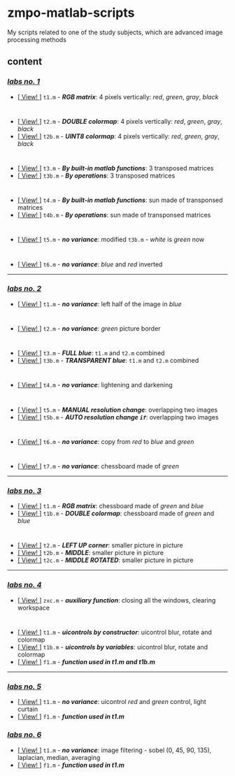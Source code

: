 # zmpo-matlab-scripts

My scripts related to one of the study subjects, which are advanced image processing methods

## content

### [_labs no. 1_](1)

- [\[ View! \]](1/t1.m) `t1.m` - _**RGB matrix**_: 4 pixels vertically: _red_, _green_, _gray_, _black_

#

- [\[ View! \]](1/t2.m) `t2.m` - _**DOUBLE colormap**_: 4 pixels vertically: _red_, _green_, _gray_, _black_
- [\[ View! \]](1/t2b.m) `t2b.m` - _**UINT8 colormap**_: 4 pixels vertically: _red_, _green_, _gray_, _black_

#

- [\[ View! \]](1/t3.m) `t3.m` - _**By built-in matlab functions**_: 3 transposed matrices
- [\[ View! \]](1/t3b.m) `t3b.m` - _**By operations**_: 3 transposed matrices

#

- [\[ View! \]](1/t4.m) `t4.m` - _**By built-in matlab functions**_: sun made of transponsed matrices
- [\[ View! \]](1/t4b.m) `t4b.m` - _**By operations**_: sun made of transponsed matrices

#

- [\[ View! \]](1/t5.m) `t5.m` - _**no variance**_: modified `t3b.m` - _white_ is _green_ now

#

- [\[ View! \]](1/t6.m) `t6.m` - _**no variance**_: _blue_ and _red_ inverted

***

### [_labs no. 2_](2)

- [\[ View! \]](2/t1.m) `t1.m` - _**no variance**_: left half of the image in _blue_

#

- [\[ View! \]](2/t2.m) `t2.m` - _**no variance**_: _green_ picture border

#

- [\[ View! \]](2/t3.m) `t3.m` - _**FULL blue**_: `t1.m` and `t2.m` combined
- [\[ View! \]](2/t3b.m) `t3b.m` - _**TRANSPARENT blue**_: `t1.m` and `t2.m` combined

#

- [\[ View! \]](2/t4.m) `t4.m` - _**no variance**_: lightening and darkening

#

- [\[ View! \]](2/t5.m) `t5.m` - _**MANUAL resolution change**_: overlapping two images
- [\[ View! \]](2/t5b.m) `t5b.m` - _**AUTO resolution change `if`**_: overlapping two images

#

- [\[ View! \]](2/t6.m) `t6.m` - _**no variance**_: copy from _red_ to _blue_ and _green_

#

- [\[ View! \]](2/t7.m) `t7.m` - _**no variance**_: chessboard made of _green_

***

### [_labs no. 3_](3)

- [\[ View! \]](3/t1.m) `t1.m` - _**RGB matrix**_: chessboard made of _green_ and _blue_
- [\[ View! \]](3/t1b.m) `t1b.m` - _**DOUBLE colormap**_: chessboard made of _green_ and _blue_

#

- [\[ View! \]](3/t2.m) `t2.m` - _**LEFT UP corner**_: smaller picture in picture
- [\[ View! \]](3/t2b.m) `t2b.m` - _**MIDDLE**_: smaller picture in picture
- [\[ View! \]](3/t2c.m) `t2c.m` - _**MIDDLE ROTATED**_: smaller picture in picture

***

### [_labs no. 4_](4)

- [\[ View! \]](4/zxc.m) `zxc.m` - _**auxiliary function**_: closing all the windows, clearing workspace

#

- [\[ View! \]](4/t1.m) `t1.m` - _**uicontrols by constructor**_: uicontrol blur, rotate and colormap
- [\[ View! \]](4/t1b.m) `t1b.m` - _**uicontrols by variables**_: uicontrol blur, rotate and colormap
- [\[ View! \]](4/f1.m) `f1.m` - _**function used in t1.m and t1b.m**_

***

### [_labs no. 5_](5)

- [\[ View! \]](5/t1.m) `t1.m` - _**no variance**_: uicontrol _red_ and _green_ control, light curtain
- [\[ View! \]](5/f1.m) `f1.m` - _**function used in t1.m**_

### [_labs no. 6_](6)

- [\[ View! \]](6/t1.m) `t1.m` - _**no variance**_: image filtering - sobel (0, 45, 90, 135), laplacian, median,
  averaging
- [\[ View! \]](6/f1.m) `f1.m` - _**function used in t1.m**_

#










